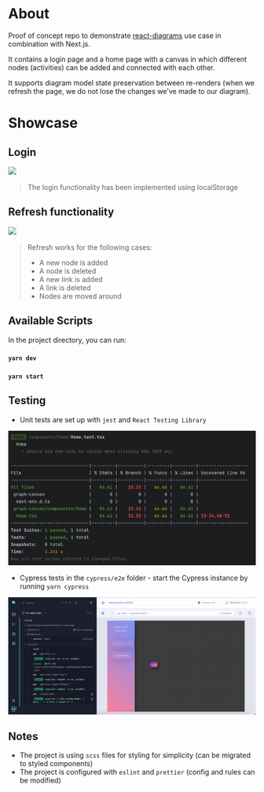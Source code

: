 # About

Proof of concept repo to demonstrate [react-diagrams](https://github.com/parties/react-diagrams) use case in combination with Next.js.

It contains a login page and a home page with a canvas in which different nodes (activities) can be added and connected with each other.

It supports diagram model state preservation between re-renders (when we refresh the page, we do not lose the changes we've made to our diagram).

# Showcase

## Login

![](https://github.com/lung-andreea/graph-canvas/blob/main/images/demo_login.gif)

> The login functionality has been implemented using localStorage

## Refresh functionality

![](https://github.com/lung-andreea/graph-canvas/blob/main/images/demo_refresh.gif)

> Refresh works for the following cases:
> 
> - A new node is added
> - A node is deleted
> - A new link is added
> - A link is deleted
> - Nodes are moved around

## Available Scripts

In the project directory, you can run:

#### `yarn dev`

#### `yarn start`

## Testing

- Unit tests are set up with `jest` and `React Testing Library`

![](https://github.com/lung-andreea/graph-canvas/blob/main/images/jest.png)

- Cypress tests in the `cypress/e2e` folder - start the Cypress instance by running `yarn cypress`

![](https://github.com/lung-andreea/graph-canvas/blob/main/images/cypress.png)


## Notes

- The project is using `scss` files for styling for simplicity (can be migrated to styled components)
- The project is configured with `eslint` and `prettier` (config and rules can be modified)
